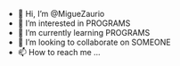 - 👋 Hi, I’m @MigueZaurio
- 👀 I’m interested in PROGRAMS 
- 🌱 I’m currently learning PROGRAMS
- 💞️ I’m looking to collaborate on SOMEONE
- 📫 How to reach me ...

<!---
MigueZaurio/MigueZaurio is a ✨ special ✨ repository because its `README.md` (this file) appears on your GitHub profile.
You can click the Preview link to take a look at your changes.
--->
